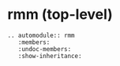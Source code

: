 # rmm (top-level)

```{eval-rst}
.. automodule:: rmm
   :members:
   :undoc-members:
   :show-inheritance:
```

